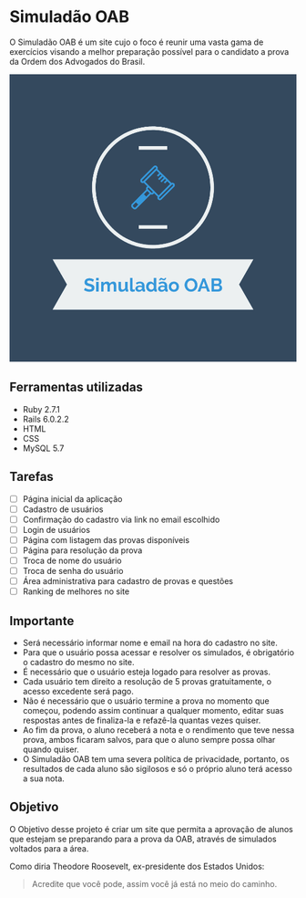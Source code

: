 # Simuladão OAB

O Simuladão OAB é um site cujo o foco é reunir uma vasta gama de exercícios visando a melhor preparação possível para o candidato a prova da Ordem dos Advogados do Brasil.  

![](images/logo2.png)


## Ferramentas utilizadas
* Ruby 2.7.1
* Rails 6.0.2.2
* HTML
* CSS
* MySQL 5.7

## Tarefas
- [ ] Página inicial da aplicação
- [ ] Cadastro de usuários
- [ ] Confirmação do cadastro via link no email escolhido
- [ ] Login de usuários
- [ ] Página com listagem das provas disponíveis
- [ ] Página para resolução da prova
- [ ] Troca de nome do usuário
- [ ] Troca de senha do usuário
- [ ] Área administrativa para cadastro de provas e questões
- [ ] Ranking de melhores no site

## Importante
* Será necessário informar nome e email na hora do cadastro no site.
* Para que o usuário possa acessar e resolver os simulados, é obrigatório o cadastro do mesmo no site.
* É necessário que o usuário esteja logado para resolver as provas.
* Cada usuário tem direito a resolução de 5 provas gratuitamente, o acesso excedente será pago.
* Não é necessário que o usuário termine a prova no momento que começou, podendo assim continuar a qualquer momento, editar suas respostas antes de finaliza-la e refazê-la quantas vezes quiser.
* Ao fim da prova, o aluno receberá a nota e o rendimento que teve nessa prova, ambos ficaram salvos, para que o aluno sempre possa olhar quando quiser.
* O Simuladão OAB tem uma severa política de privacidade, portanto, os resultados de cada aluno são sigilosos e só o próprio aluno terá acesso a sua nota.
 
## Objetivo
O Objetivo desse projeto é criar um site que permita a aprovação de alunos que estejam se preparando para a prova da OAB, através de simulados voltados para a área. 


Como diria Theodore Roosevelt, ex-presidente dos Estados Unidos:
> Acredite que você pode, assim você já está no meio do caminho.